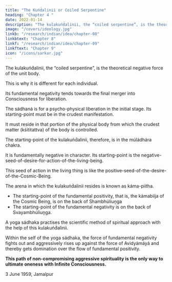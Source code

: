 ```yaml
---
title: "The Kuńd́alinii or Coiled Serpentine"
heading: "Chapter 4 "
date: 2022-01-14
description: "The kulakuńd́alinii, the “coiled serpentine”, is the theoretical negative force of the unit body. This is why it is different for each individual."
image: "/covers/ideology.jpg"
linkb: "/research/indian/idea/chapter-08"
linkbtext: "Chapter 8"
linkf: "/research/indian/idea/chapter-09"
linkftext: "Chapter 9"
icon: "/icons/sarkar.jpg"
---
```





The kulakuńd́alinii, the “coiled serpentine”, is the theoretical negative force of the unit body. 

This is why it is different for each individual.

Its fundamental negativity tends towards the final merger into <!-- Puruśa --> Consciousness for liberation.<!--  attaining mokśa, is called . -->


The sádhaná is for a psycho-physical liberation in the initial stage. Its starting-point must be in the crudest manifestation.

It must reside in that portion of the physical body from which the crudest matter (kśititattva) of the body is controlled. 

The starting-point of the kulakuńd́alinii, therefore, is in the múládhára chakra. 

It is fundamentally negative in character. Its starting-point is the negative-seed-of-desire-for-action-of-the-living-being.  <!-- kámabiija --> 

This seed of action in the living thing is like the <!--  is the same as the point from which the positive resultant force of Prakrti got expressed is the  kámabiija, or icchábiija ,--> positive-seed-of-the-desire-of-the-Cosmic-Being.

The arena in which the kulakuńd́alinii resides is known as káma-piitha. 

- The starting-point of the fundamental positivity, that is, the kámabiija of the Cosmic Being, is on the back of Shambhúliuṋga
- The starting-point of the fundamental negativity is on the back of Svayambhúliuṋga. 


A yoga sádhaka practises the scientific method of spiritual approach with the help of this kulakuńd́alinii.

Within the self of the yoga sádhaka, the force of fundamental negativity fights out and aggressively rises up against the force of Avidyámáyá and thereby gets domination over the flow of fundamental positivity. 

**This path of non-compromising aggressive spirituality is the only way to ultimate oneness with Infinite Consciousness.**

3 June 1959, Jamalpur

